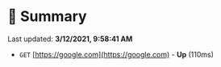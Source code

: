 # 📖 Summary
Last updated: **3/12/2021, 9:58:41 AM**

- `GET` [https://google.com](https://google.com) - **Up** (110ms)
